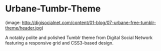 Urbane-Tumbr-Theme
==================

(image: http://digisocialnet.com/content/01-blog/07-urbane-free-tumblr-theme/header.jpg)

A notably polite and polished Tumblr theme from Digital Social Network featuring a responsive grid and CSS3-based design.
